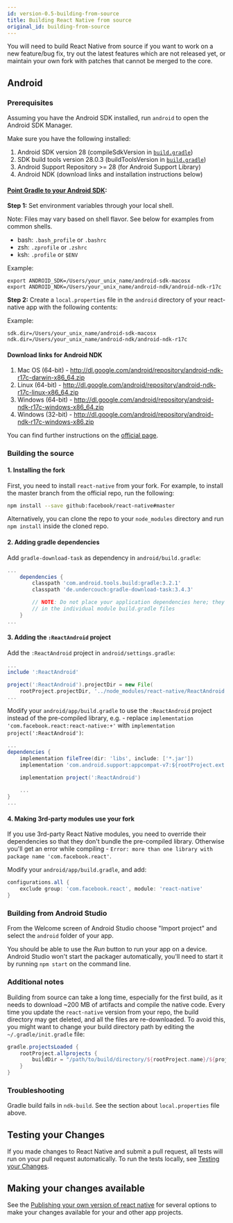 ```yaml
---
id: version-0.5-building-from-source
title: Building React Native from source
original_id: building-from-source
---
```


You will need to build React Native from source if you want to work on a new feature/bug fix, try out the latest features which are not released yet, or maintain your own fork with patches that cannot be merged to the core.

## Android

### Prerequisites

Assuming you have the Android SDK installed, run `android` to open the Android SDK Manager.

Make sure you have the following installed:

1. Android SDK version 28 (compileSdkVersion in [`build.gradle`](https://github.com/facebook/react-native/blob/master/ReactAndroid/build.gradle))
2. SDK build tools version 28.0.3 (buildToolsVersion in [`build.gradle`](https://github.com/facebook/react-native/blob/master/ReactAndroid/build.gradle))
3. Android Support Repository >= 28 (for Android Support Library)
4. Android NDK (download links and installation instructions below)

#### [Point Gradle to your Android SDK](#gradle-android-sdk):

**Step 1:** Set environment variables through your local shell.

Note: Files may vary based on shell flavor. See below for examples from common shells.

- bash: `.bash_profile` or `.bashrc`
- zsh: `.zprofile` or `.zshrc`
- ksh: `.profile` or `$ENV`

Example:

```
export ANDROID_SDK=/Users/your_unix_name/android-sdk-macosx
export ANDROID_NDK=/Users/your_unix_name/android-ndk/android-ndk-r17c
```

**Step 2:** Create a `local.properties` file in the `android` directory of your react-native app with the following contents:

Example:

```
sdk.dir=/Users/your_unix_name/android-sdk-macosx
ndk.dir=/Users/your_unix_name/android-ndk/android-ndk-r17c
```

#### Download links for Android NDK

1. Mac OS (64-bit) - http://dl.google.com/android/repository/android-ndk-r17c-darwin-x86_64.zip
2. Linux (64-bit) - http://dl.google.com/android/repository/android-ndk-r17c-linux-x86_64.zip
3. Windows (64-bit) - http://dl.google.com/android/repository/android-ndk-r17c-windows-x86_64.zip
4. Windows (32-bit) - http://dl.google.com/android/repository/android-ndk-r17c-windows-x86.zip

You can find further instructions on the [official page](https://developer.android.com/ndk/index.html).

### Building the source

#### 1. Installing the fork

First, you need to install `react-native` from your fork. For example, to install the master branch from the official repo, run the following:

```sh
npm install --save github:facebook/react-native#master
```

Alternatively, you can clone the repo to your `node_modules` directory and run `npm install` inside the cloned repo.

#### 2. Adding gradle dependencies

Add `gradle-download-task` as dependency in `android/build.gradle`:

```gradle
...
    dependencies {
        classpath 'com.android.tools.build:gradle:3.2.1'
        classpath 'de.undercouch:gradle-download-task:3.4.3'

        // NOTE: Do not place your application dependencies here; they belong
        // in the individual module build.gradle files
    }
...
```

#### 3. Adding the `:ReactAndroid` project

Add the `:ReactAndroid` project in `android/settings.gradle`:

```gradle
...
include ':ReactAndroid'

project(':ReactAndroid').projectDir = new File(
    rootProject.projectDir, '../node_modules/react-native/ReactAndroid')
...
```

Modify your `android/app/build.gradle` to use the `:ReactAndroid` project instead of the pre-compiled library, e.g. - replace `implementation 'com.facebook.react:react-native:+'` with `implementation project(':ReactAndroid')`:

```gradle
...
dependencies {
    implementation fileTree(dir: 'libs', include: ['*.jar'])
    implementation 'com.android.support:appcompat-v7:${rootProject.ext.supportLibVersion}'

    implementation project(':ReactAndroid')

    ...
}
...
```

#### 4. Making 3rd-party modules use your fork

If you use 3rd-party React Native modules, you need to override their dependencies so that they don't bundle the pre-compiled library. Otherwise you'll get an error while compiling - `Error: more than one library with package name 'com.facebook.react'`.

Modify your `android/app/build.gradle`, and add:

```gradle
configurations.all {
    exclude group: 'com.facebook.react', module: 'react-native'
}
```

### Building from Android Studio

From the Welcome screen of Android Studio choose "Import project" and select the `android` folder of your app.

You should be able to use the _Run_ button to run your app on a device. Android Studio won't start the packager automatically, you'll need to start it by running `npm start` on the command line.

### Additional notes

Building from source can take a long time, especially for the first build, as it needs to download ~200 MB of artifacts and compile the native code. Every time you update the `react-native` version from your repo, the build directory may get deleted, and all the files are re-downloaded. To avoid this, you might want to change your build directory path by editing the `~/.gradle/init.gradle` file:

```gradle
gradle.projectsLoaded {
    rootProject.allprojects {
        buildDir = "/path/to/build/directory/${rootProject.name}/${project.name}"
    }
}
```

### Troubleshooting

Gradle build fails in `ndk-build`. See the section about `local.properties` file above.

## Testing your Changes

If you made changes to React Native and submit a pull request, all tests will run on your pull request automatically. To run the tests locally, see [Testing your Changes](testing.md).

## Making your changes available

See the [Publishing your own version of react native](publishing.md) for several options to make your changes available for your and other app projects.
